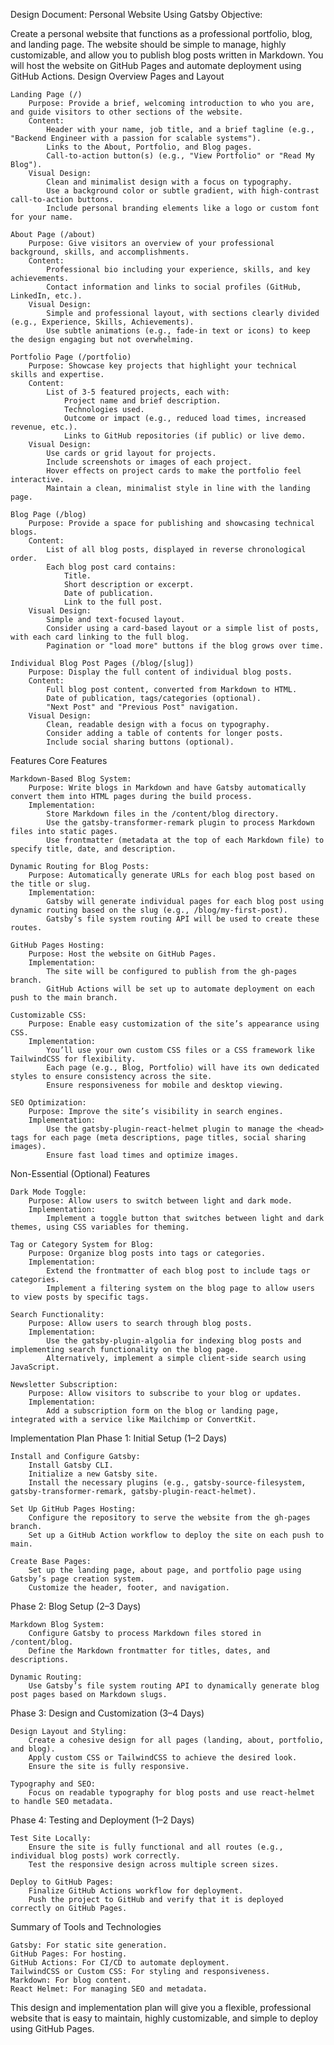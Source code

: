 Design Document: Personal Website Using Gatsby
Objective:

Create a personal website that functions as a professional portfolio, blog, and landing page. The website should be simple to manage, highly customizable, and allow you to publish blog posts written in Markdown. You will host the website on GitHub Pages and automate deployment using GitHub Actions.
Design Overview
Pages and Layout

    Landing Page (/)
        Purpose: Provide a brief, welcoming introduction to who you are, and guide visitors to other sections of the website.
        Content:
            Header with your name, job title, and a brief tagline (e.g., "Backend Engineer with a passion for scalable systems").
            Links to the About, Portfolio, and Blog pages.
            Call-to-action button(s) (e.g., "View Portfolio" or "Read My Blog").
        Visual Design:
            Clean and minimalist design with a focus on typography.
            Use a background color or subtle gradient, with high-contrast call-to-action buttons.
            Include personal branding elements like a logo or custom font for your name.

    About Page (/about)
        Purpose: Give visitors an overview of your professional background, skills, and accomplishments.
        Content:
            Professional bio including your experience, skills, and key achievements.
            Contact information and links to social profiles (GitHub, LinkedIn, etc.).
        Visual Design:
            Simple and professional layout, with sections clearly divided (e.g., Experience, Skills, Achievements).
            Use subtle animations (e.g., fade-in text or icons) to keep the design engaging but not overwhelming.

    Portfolio Page (/portfolio)
        Purpose: Showcase key projects that highlight your technical skills and expertise.
        Content:
            List of 3-5 featured projects, each with:
                Project name and brief description.
                Technologies used.
                Outcome or impact (e.g., reduced load times, increased revenue, etc.).
                Links to GitHub repositories (if public) or live demo.
        Visual Design:
            Use cards or grid layout for projects.
            Include screenshots or images of each project.
            Hover effects on project cards to make the portfolio feel interactive.
            Maintain a clean, minimalist style in line with the landing page.

    Blog Page (/blog)
        Purpose: Provide a space for publishing and showcasing technical blogs.
        Content:
            List of all blog posts, displayed in reverse chronological order.
            Each blog post card contains:
                Title.
                Short description or excerpt.
                Date of publication.
                Link to the full post.
        Visual Design:
            Simple and text-focused layout.
            Consider using a card-based layout or a simple list of posts, with each card linking to the full blog.
            Pagination or "load more" buttons if the blog grows over time.

    Individual Blog Post Pages (/blog/[slug])
        Purpose: Display the full content of individual blog posts.
        Content:
            Full blog post content, converted from Markdown to HTML.
            Date of publication, tags/categories (optional).
            "Next Post" and "Previous Post" navigation.
        Visual Design:
            Clean, readable design with a focus on typography.
            Consider adding a table of contents for longer posts.
            Include social sharing buttons (optional).

Features
Core Features

    Markdown-Based Blog System:
        Purpose: Write blogs in Markdown and have Gatsby automatically convert them into HTML pages during the build process.
        Implementation:
            Store Markdown files in the /content/blog directory.
            Use the gatsby-transformer-remark plugin to process Markdown files into static pages.
            Use frontmatter (metadata at the top of each Markdown file) to specify title, date, and description.

    Dynamic Routing for Blog Posts:
        Purpose: Automatically generate URLs for each blog post based on the title or slug.
        Implementation:
            Gatsby will generate individual pages for each blog post using dynamic routing based on the slug (e.g., /blog/my-first-post).
            Gatsby’s file system routing API will be used to create these routes.

    GitHub Pages Hosting:
        Purpose: Host the website on GitHub Pages.
        Implementation:
            The site will be configured to publish from the gh-pages branch.
            GitHub Actions will be set up to automate deployment on each push to the main branch.

    Customizable CSS:
        Purpose: Enable easy customization of the site’s appearance using CSS.
        Implementation:
            You’ll use your own custom CSS files or a CSS framework like TailwindCSS for flexibility.
            Each page (e.g., Blog, Portfolio) will have its own dedicated styles to ensure consistency across the site.
            Ensure responsiveness for mobile and desktop viewing.

    SEO Optimization:
        Purpose: Improve the site’s visibility in search engines.
        Implementation:
            Use the gatsby-plugin-react-helmet plugin to manage the <head> tags for each page (meta descriptions, page titles, social sharing images).
            Ensure fast load times and optimize images.

Non-Essential (Optional) Features

    Dark Mode Toggle:
        Purpose: Allow users to switch between light and dark mode.
        Implementation:
            Implement a toggle button that switches between light and dark themes, using CSS variables for theming.

    Tag or Category System for Blog:
        Purpose: Organize blog posts into tags or categories.
        Implementation:
            Extend the frontmatter of each blog post to include tags or categories.
            Implement a filtering system on the blog page to allow users to view posts by specific tags.

    Search Functionality:
        Purpose: Allow users to search through blog posts.
        Implementation:
            Use the gatsby-plugin-algolia for indexing blog posts and implementing search functionality on the blog page.
            Alternatively, implement a simple client-side search using JavaScript.

    Newsletter Subscription:
        Purpose: Allow visitors to subscribe to your blog or updates.
        Implementation:
            Add a subscription form on the blog or landing page, integrated with a service like Mailchimp or ConvertKit.

Implementation Plan
Phase 1: Initial Setup (1–2 Days)

    Install and Configure Gatsby:
        Install Gatsby CLI.
        Initialize a new Gatsby site.
        Install the necessary plugins (e.g., gatsby-source-filesystem, gatsby-transformer-remark, gatsby-plugin-react-helmet).

    Set Up GitHub Pages Hosting:
        Configure the repository to serve the website from the gh-pages branch.
        Set up a GitHub Action workflow to deploy the site on each push to main.

    Create Base Pages:
        Set up the landing page, about page, and portfolio page using Gatsby’s page creation system.
        Customize the header, footer, and navigation.

Phase 2: Blog Setup (2–3 Days)

    Markdown Blog System:
        Configure Gatsby to process Markdown files stored in /content/blog.
        Define the Markdown frontmatter for titles, dates, and descriptions.

    Dynamic Routing:
        Use Gatsby’s file system routing API to dynamically generate blog post pages based on Markdown slugs.

Phase 3: Design and Customization (3–4 Days)

    Design Layout and Styling:
        Create a cohesive design for all pages (landing, about, portfolio, and blog).
        Apply custom CSS or TailwindCSS to achieve the desired look.
        Ensure the site is fully responsive.

    Typography and SEO:
        Focus on readable typography for blog posts and use react-helmet to handle SEO metadata.

Phase 4: Testing and Deployment (1–2 Days)

    Test Site Locally:
        Ensure the site is fully functional and all routes (e.g., individual blog posts) work correctly.
        Test the responsive design across multiple screen sizes.

    Deploy to GitHub Pages:
        Finalize GitHub Actions workflow for deployment.
        Push the project to GitHub and verify that it is deployed correctly on GitHub Pages.

Summary of Tools and Technologies

    Gatsby: For static site generation.
    GitHub Pages: For hosting.
    GitHub Actions: For CI/CD to automate deployment.
    TailwindCSS or Custom CSS: For styling and responsiveness.
    Markdown: For blog content.
    React Helmet: For managing SEO and metadata.

This design and implementation plan will give you a flexible, professional website that is easy to maintain, highly customizable, and simple to deploy using GitHub Pages.
